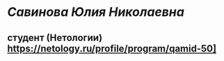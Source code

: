 # ***Савинова Юлия Николаевна***

## студент (Нетологии) https://netology.ru/profile/program/qamid-50]

